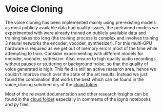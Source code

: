 # Voice Cloning

The voice cloning has been implemented mainly using pre-existing models as most publicly available data had quality issues, the pretrained models we experimented with were already trained on publicly available data and training takes too long (the training process is complex and involves training 3 neural networks the encoder, vocoder, synthesizer). For this multi-GPU hardware is required as we get out of memory errors most of the time while attempting to train. Consider experimenting with different models for encoder, vocoder, sythesizer. Also, ensure to high quality audio recordings without pauses or stuttering or background noise, so that the quality of voice generated is high. This field is still an active research area, hence we couldn't improve much over the state of the art results. Instead we just found the combination that works the best which can be found in the voice_cloning subdirectory of the [cloud folder](https://drive.google.com/drive/folders/11AKkHTDhNgcrZrr9_BAcicmlf63-gmyY?usp=sharing).

Most of the relevant documentation and other research insights can be found in the [cloud folder](https://drive.google.com/drive/folders/11AKkHTDhNgcrZrr9_BAcicmlf63-gmyY?usp=sharing) especially in comments of the ipynb notebooks and py files.
